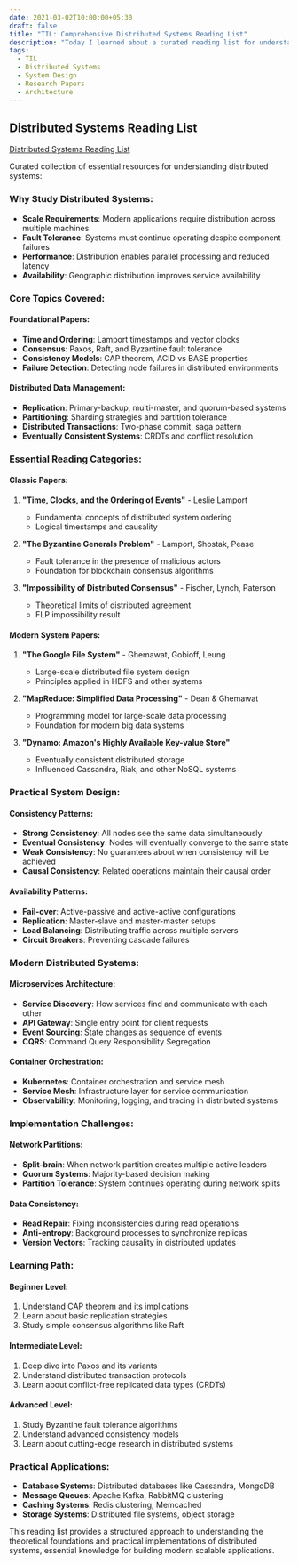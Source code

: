 ```yaml
---
date: 2021-03-02T10:00:00+05:30
draft: false
title: "TIL: Comprehensive Distributed Systems Reading List"
description: "Today I learned about a curated reading list for understanding distributed systems, covering essential papers, books, and resources for building scalable, fault-tolerant systems."
tags:
  - TIL
  - Distributed Systems
  - System Design
  - Research Papers
  - Architecture
---
```


## Distributed Systems Reading List

[Distributed Systems Reading List](https://dancres.github.io/Pages/)

Curated collection of essential resources for understanding distributed systems:

### Why Study Distributed Systems:
- **Scale Requirements**: Modern applications require distribution across multiple machines
- **Fault Tolerance**: Systems must continue operating despite component failures
- **Performance**: Distribution enables parallel processing and reduced latency
- **Availability**: Geographic distribution improves service availability

### Core Topics Covered:

#### **Foundational Papers:**
- **Time and Ordering**: Lamport timestamps and vector clocks
- **Consensus**: Paxos, Raft, and Byzantine fault tolerance
- **Consistency Models**: CAP theorem, ACID vs BASE properties
- **Failure Detection**: Detecting node failures in distributed environments

#### **Distributed Data Management:**
- **Replication**: Primary-backup, multi-master, and quorum-based systems
- **Partitioning**: Sharding strategies and partition tolerance
- **Distributed Transactions**: Two-phase commit, saga pattern
- **Eventually Consistent Systems**: CRDTs and conflict resolution

### Essential Reading Categories:

#### **Classic Papers:**
1. **"Time, Clocks, and the Ordering of Events"** - Leslie Lamport
   - Fundamental concepts of distributed system ordering
   - Logical timestamps and causality

2. **"The Byzantine Generals Problem"** - Lamport, Shostak, Pease
   - Fault tolerance in the presence of malicious actors
   - Foundation for blockchain consensus algorithms

3. **"Impossibility of Distributed Consensus"** - Fischer, Lynch, Paterson
   - Theoretical limits of distributed agreement
   - FLP impossibility result

#### **Modern System Papers:**
1. **"The Google File System"** - Ghemawat, Gobioff, Leung
   - Large-scale distributed file system design
   - Principles applied in HDFS and other systems

2. **"MapReduce: Simplified Data Processing"** - Dean & Ghemawat
   - Programming model for large-scale data processing
   - Foundation for modern big data systems

3. **"Dynamo: Amazon's Highly Available Key-value Store"**
   - Eventually consistent distributed storage
   - Influenced Cassandra, Riak, and other NoSQL systems

### Practical System Design:

#### **Consistency Patterns:**
- **Strong Consistency**: All nodes see the same data simultaneously
- **Eventual Consistency**: Nodes will eventually converge to the same state
- **Weak Consistency**: No guarantees about when consistency will be achieved
- **Causal Consistency**: Related operations maintain their causal order

#### **Availability Patterns:**
- **Fail-over**: Active-passive and active-active configurations
- **Replication**: Master-slave and master-master setups
- **Load Balancing**: Distributing traffic across multiple servers
- **Circuit Breakers**: Preventing cascade failures

### Modern Distributed Systems:

#### **Microservices Architecture:**
- **Service Discovery**: How services find and communicate with each other
- **API Gateway**: Single entry point for client requests
- **Event Sourcing**: State changes as sequence of events
- **CQRS**: Command Query Responsibility Segregation

#### **Container Orchestration:**
- **Kubernetes**: Container orchestration and service mesh
- **Service Mesh**: Infrastructure layer for service communication
- **Observability**: Monitoring, logging, and tracing in distributed systems

### Implementation Challenges:

#### **Network Partitions:**
- **Split-brain**: When network partition creates multiple active leaders
- **Quorum Systems**: Majority-based decision making
- **Partition Tolerance**: System continues operating during network splits

#### **Data Consistency:**
- **Read Repair**: Fixing inconsistencies during read operations
- **Anti-entropy**: Background processes to synchronize replicas
- **Version Vectors**: Tracking causality in distributed updates

### Learning Path:

#### **Beginner Level:**
1. Understand CAP theorem and its implications
2. Learn about basic replication strategies
3. Study simple consensus algorithms like Raft

#### **Intermediate Level:**
1. Deep dive into Paxos and its variants
2. Understand distributed transaction protocols
3. Learn about conflict-free replicated data types (CRDTs)

#### **Advanced Level:**
1. Study Byzantine fault tolerance algorithms
2. Understand advanced consistency models
3. Learn about cutting-edge research in distributed systems

### Practical Applications:
- **Database Systems**: Distributed databases like Cassandra, MongoDB
- **Message Queues**: Apache Kafka, RabbitMQ clustering
- **Caching Systems**: Redis clustering, Memcached
- **Storage Systems**: Distributed file systems, object storage

This reading list provides a structured approach to understanding the theoretical foundations and practical implementations of distributed systems, essential knowledge for building modern scalable applications.